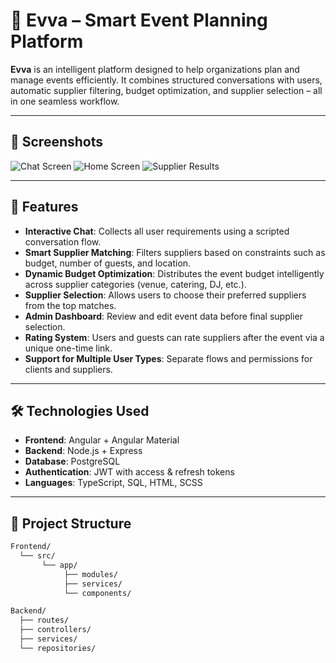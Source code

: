 # 🎉 Evva – Smart Event Planning Platform

**Evva** is an intelligent platform designed to help organizations plan and manage events efficiently. It combines structured conversations with users, automatic supplier filtering, budget optimization, and supplier selection – all in one seamless workflow.

---

## 📸 Screenshots

![Chat Screen](https://github.com/user-attachments/assets/82de5641-c631-4d40-9dc4-679deba34830)
![Home Screen](https://github.com/user-attachments/assets/70f161eb-c1ef-4648-a04b-04fe1ba7f1ff)
![Supplier Results](https://github.com/user-attachments/assets/08c9c089-c11a-46ed-9c83-913c25beed19)

---

## 🚀 Features

- **Interactive Chat**: Collects all user requirements using a scripted conversation flow.
- **Smart Supplier Matching**: Filters suppliers based on constraints such as budget, number of guests, and location.
- **Dynamic Budget Optimization**: Distributes the event budget intelligently across supplier categories (venue, catering, DJ, etc.).
- **Supplier Selection**: Allows users to choose their preferred suppliers from the top matches.
- **Admin Dashboard**: Review and edit event data before final supplier selection.
- **Rating System**: Users and guests can rate suppliers after the event via a unique one-time link.
- **Support for Multiple User Types**: Separate flows and permissions for clients and suppliers.

---

## 🛠️ Technologies Used

- **Frontend**: Angular + Angular Material
- **Backend**: Node.js + Express
- **Database**: PostgreSQL
- **Authentication**: JWT with access & refresh tokens
- **Languages**: TypeScript, SQL, HTML, SCSS

---

## 📂 Project Structure

```bash
Frontend/
  └── src/
       └── app/
            ├── modules/
            ├── services/
            └── components/

Backend/
  ├── routes/
  ├── controllers/
  ├── services/
  └── repositories/
